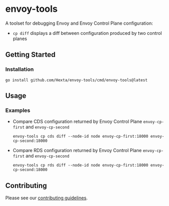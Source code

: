 # envoy-tools

A toolset for debugging Envoy and Envoy Control Plane configuration:
* `cp diff` displays a diff between configuration produced by two control planes

## Getting Started

### Installation

```shell
go install github.com/Hexta/envoy-tools/cmd/envoy-tools@latest
```

## Usage

### Examples

* Compare CDS configuration returned by Envoy Control Plane `envoy-cp-first` and `envoy-cp-second`
    ```shell
    envoy-tools cp cds diff --node-id node envoy-cp-first:18000 envoy-cp-second:18000
    ```
* Compare RDS configuration returned by Envoy Control Plane `envoy-cp-first` and `envoy-cp-second`
    ```shell
    envoy-tools cp rds diff --node-id node envoy-cp-first:18000 envoy-cp-second:18000
    ```

## Contributing

Please see our [contributing guidelines](CONTRIBUTING.md).
